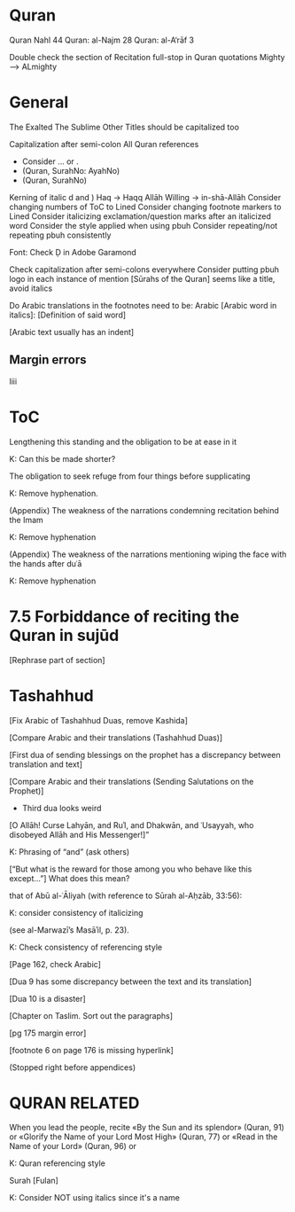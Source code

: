 # Quran

Quran Nahl 44
Quran: al-Najm 28
Quran: al-A‘rāf 3

Double check the section of Recitation
full-stop in Quran quotations
Mighty --> ALmighty

# General

The Exalted
The Sublime
Other Titles should be capitalized too

Capitalization after semi-colon
All Quran references
- Consider ... or .
- (Quran, SurahNo: AyahNo)
- (Quran, SurahNo)

Kerning of italic d and )
Haq -> Haqq
Allāh Willing -> in-shā-Allāh
Consider changing numbers of ToC to Lined
Consider changing footnote markers to Lined
Consider italicizing exclamation/question marks after an italicized word
Consider the style applied when using pbuh
Consider repeating/not repeating pbuh consistently

Font: Check Ḍ in Adobe Garamond

Check capitalization after semi-colons everywhere
Consider putting pbuh logo in each instance of mention
[Sūrahs of the Quran] seems like a title, avoid italics

Do Arabic translations in the footnotes need to be:
Arabic [Arabic word in italics]: [Definition of said word]

[Arabic text usually has an indent]

## Margin errors

liii

# ToC

Lengthening this standing and the obligation to be at ease in it

K: Can this be made shorter?

The obligation to seek refuge from four things before supplicating

K: Remove hyphenation.

(Appendix) The weakness of the narrations condemning recitation behind the Imam

K: Remove hyphenation

(Appendix) The weakness of the narrations mentioning wiping the face with the hands after duʿā

K: Remove hyphenation

<!-- TODO: END OF TOC -->

# 7.5 Forbiddance of reciting the Quran in sujūd
[Rephrase part of section]

# Tashahhud

[Fix Arabic of Tashahhud Duas, remove Kashida]

[Compare Arabic and their translations (Tashahhud Duas)]

[First dua of sending blessings on the prophet has a discrepancy between translation and text]

[Compare Arabic and their translations (Sending Salutations on the Prophet)]
- Third dua looks weird

[O Allāh! Curse Lahyān, and Ruʾl, and Dhakwān, and ʿUsayyah, who disobeyed Allāh and His Messenger!]”

K: Phrasing of “and” (ask others)

[“But what is the reward for those among you who behave like this except…”] What does this mean?

that of Abū al-ʿĀliyah (with reference to Sūrah al-Aḥzāb, 33:56):

K: consider consistency of italicizing

(see al-Marwazī’s Masāʾil, p. 23).

K: Check consistency of referencing style

[Page 162, check Arabic]

[Dua 9 has some discrepancy between the text and its translation]

[Dua 10 is a disaster]

[Chapter on Taslim. Sort out the paragraphs]

[pg 175 margin error]

[footnote 6 on page 176 is missing hyperlink]

(Stopped right before appendices)

# QURAN RELATED

When you lead the people, recite «By the Sun and its splendor» (Quran, 91) or «Glorify the Name of your Lord Most High» (Quran, 77) or «Read in the Name of your Lord» (Quran, 96) or

K: Quran referencing style

Surah [Fulan]

K: Consider NOT using italics since it's a name


